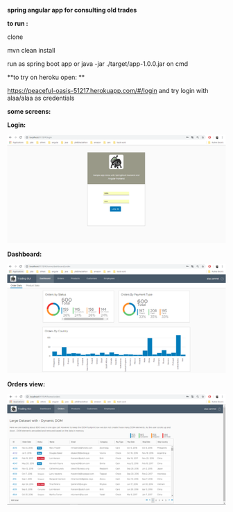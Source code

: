 **spring angular app for consulting old trades**

**to run :**

clone 

mvn clean install 

run as spring boot app or java -jar ./target/app-1.0.0.jar on cmd 


**to try on heroku open: **

https://peaceful-oasis-51217.herokuapp.com/#/login  and try login with alaa/alaa as credentials


**some screens:**

**Login:**

![alt text](https://raw.githubusercontent.com/alaaeddinezammel/TradingGUI/master/Cap1.PNG)


**Dashboard:**

![alt text](https://raw.githubusercontent.com/alaaeddinezammel/TradingGUI/master/Cap2.PNG)


**Orders view:**

![alt text](https://raw.githubusercontent.com/alaaeddinezammel/TradingGUI/master/Cap3.PNG)
